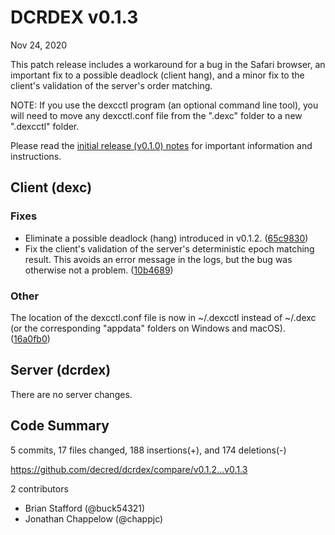 # DCRDEX v0.1.3

Nov 24, 2020

This patch release includes a workaround for a bug in the Safari browser, an
important fix to a possible deadlock (client hang), and a minor fix to the
client's validation of the server's order matching.

NOTE: If you use the dexcctl program (an optional command line tool), you will
need to move any dexcctl.conf file from the ".dexc" folder to a new ".dexcctl"
folder.

Please read the [initial release (v0.1.0)
notes](https://github.com/decred/dcrdex/releases/tag/release-v0.1.0) for
important information and instructions.

## Client (dexc)

### Fixes

- Eliminate a possible deadlock (hang) introduced in v0.1.2.
  ([65c9830](https://github.com/decred/dcrdex/commit/65c98309370779e747d676b2c29020610645284d))
- Fix the client's validation of the server's deterministic epoch matching
  result. This avoids an error message in the logs, but the bug was otherwise
  not a problem.
  ([10b4689](https://github.com/decred/dcrdex/commit/10b4689ae9a1118f94747951fd3ac444e490faab))

### Other

The location of the dexcctl.conf file is now in ~/.dexcctl instead of ~/.dexc
(or the corresponding "appdata" folders on Windows and macOS).
([16a0fb0](https://github.com/decred/dcrdex/commit/16a0fb003e2eca51fd2c29b938b0ec9bf681f7e5))

## Server (dcrdex)

There are no server changes.

## Code Summary

5 commits, 17 files changed, 188 insertions(+), and 174 deletions(-)

<https://github.com/decred/dcrdex/compare/v0.1.2...v0.1.3>

2 contributors

- Brian Stafford (@buck54321)
- Jonathan Chappelow (@chappjc)
